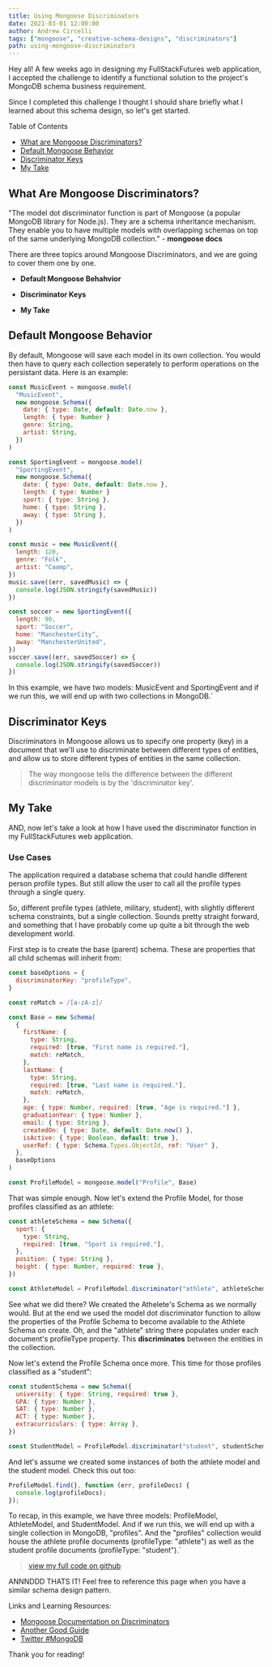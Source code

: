 ```yaml
---
title: Using Mongoose Discriminators
date: 2021-03-01 12:00:00
author: Andrew Circelli
tags: ["mongoose", "creative-schema-designs", "discriminators"]
path: using-mongoose-discriminators
---
```


Hey all! A few weeks ago in designing my FullStackFutures web application, I accepted the challenge to identify a functional solution to the project's MongoDB schema business requirement.

Since I completed this challenge I thought I should share briefly what I learned about this schema design, so let's get
started.

Table of Contents

- [What are Mongoose Discriminators?](#What-Are-Mongoose-Discriminators)
- [Default Mongoose Behavior](#Default-Mongoose-Behavior)
- [Discriminator Keys](#Discriminator-Keys)
- [My Take](#My-Take)

## What Are Mongoose Discriminators?

"The model dot discriminator function is part of Mongoose (a popular MongoDB library for Node.js). They are a schema inheritance mechanism. They enable you to have multiple models with overlapping schemas on top of the same underlying MongoDB collection." - **mongoose docs**

There are three topics around Mongoose Discriminators, and we are going to cover them one by one.

- **Default Mongoose Behahvior**

- **Discriminator Keys**

- **My Take**

## Default Mongoose Behavior

By default, Mongoose will save each model in its own collection. You would then have to query each collection seperately to perform operations on the persistant data. Here is an example:

```javascript
const MusicEvent = mongoose.model(
  "MusicEvent",
  new mongoose.Schema({
    date: { type: Date, default: Date.now },
    length: { type: Number }
    genre: String,
    artist: String,
  })
)

const SportingEvent = mongoose.model(
  "SportingEvent",
  new mongoose.Schema({
    date: { type: Date, default: Date.now },
    length: { type: Number }
    sport: { type: String },
    home: { type: String },
    away: { type: String },
  })
)

const music = new MusicEvent({
  length: 120,
  genre: "Folk",
  artist: "Caamp",
})
music.save((err, savedMusic) => {
  console.log(JSON.stringify(savedMusic))
})

const soccer = new SportingEvent({
  length: 90,
  sport: "Soccer",
  home: "ManchesterCity",
  away: "ManchesterUnited",
})
soccer.save((err, savedSoccer) => {
  console.log(JSON.stringify(savedSoccer))
})
```

In this example, we have two models: MusicEvent and SportingEvent and if we run this, we will end up with two collections in MongoDB.`

## Discriminator Keys

Discriminators in Mongoose allows us to specify one property (key) in a document that we'll use to discriminate between different types of entities, and allow us to store different types of entities in the same collection.

> The way mongoose tells the difference between the different discriminator models is by the 'discriminator key'.

## My Take

AND, now let's take a look at how I have used the discriminator function in my FullStackFutures web application.

### Use Cases

The application required a database schema that could handle different person profile types. But still allow the user to call all the profile types through a single query.

So, different profile types (athlete, military, student), with slightly different schema constraints, but a single collection. Sounds pretty straight forward, and something that I have probably come up quite a bit through the web development world.

First step is to create the base (parent) schema. These are properties that all child schemas will inherit from:

```javascript
const baseOptions = {
  discriminatorKey: "profileType",
}

const reMatch = /[a-zA-z]/

const Base = new Schema(
  {
    firstName: {
      type: String,
      required: [true, "First name is required."],
      match: reMatch,
    },
    lastName: {
      type: String,
      required: [true, "Last name is required."],
      match: reMatch,
    },
    age: { type: Number, required: [true, "Age is required."] },
    graduationYear: { type: Number },
    email: { type: String },
    createdOn: { type: Date, default: Date.now() },
    isActive: { type: Boolean, default: true },
    userRef: { type: Schema.Types.ObjectId, ref: "User" },
  },
  baseOptions
)

const ProfileModel = mongoose.model("Profile", Base)
```

That was simple enough. Now let's extend the Profile Model, for those profiles classified as an athlete:

```javascript
const athleteSchema = new Schema({
  sport: {
    type: String,
    required: [true, "Sport is required."],
  },
  position: { type: String },
  height: { type: Number, required: true },
})

const AthleteModel = ProfileModel.discriminator("athlete", athleteSchema)
```

See what we did there? We created the Athelete's Schema as we normally would. But at the end we used the model dot discriminator function to allow the properties of the Profile Schema to become available to the Athlete Schema on create. Oh, and the "athlete" string there populates under each document's profileType property. This **discriminates** between the entities in the collection.

Now let's extend the Profile Schema once more. This time for those profiles classified as a "student":

```javascript
const studentSchema = new Schema({
  university: { type: String, required: true },
  GPA: { type: Number },
  SAT: { type: Number },
  ACT: { type: Number },
  extracurriculars: { type: Array },
})

const StudentModel = ProfileModel.discriminator("student", studentSchema)
```

And let's assume we created some instances of both the athlete model and the student model. Check this out too:

```javascript
ProfileModel.find(}, function (err, profileDocs) {
  console.log(profileDocs);
});
```

To recap, in this example, we have three models: ProfileModel, AthleteModel, and StudentModel. And if we run this, we will end up with a single collection in MongoDB, "profiles". And the "profiles" collection would house the athlete profile documents (profileType: "athlete") as well as the student profile documents (profileType: "student").`

> [view my full code on github](https://github.com/ac08/FullStackFutures/)

ANNNDDD THATS IT! Feel free to reference this page when you have a similar schema design pattern.

Links and Learning Resources:

- [Mongoose Documentation on Discriminators](https://mongoosejs.com/docs/discriminators.html)
- [Another Good Guide](https://thecodebarbarian.com/2015/07/24/guide-to-mongoose-discriminators.html)
- [Twitter #MongoDB](https://twitter.com/hashtag/MongoDB)

Thank you for reading!
